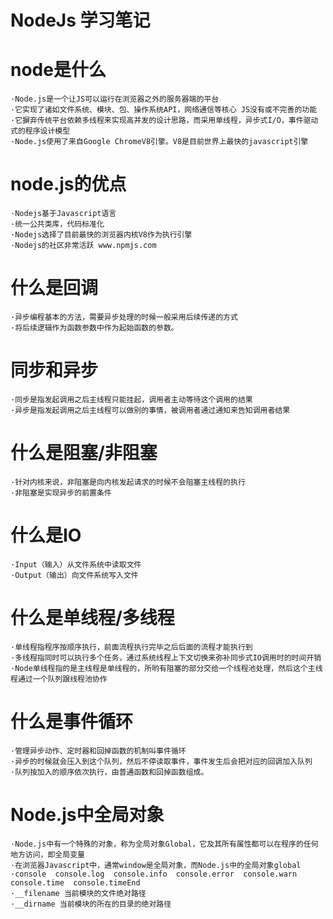 # NodeJs 学习笔记
# node是什么
```
·Node.js是一个让JS可以运行在浏览器之外的服务器端的平台
·它实现了诸如文件系统、模块、包、操作系统API，网络通信等核心 JS没有或不完善的功能
·它摒弃传统平台依赖多线程来实现高并发的设计思路，而采用单线程，异步式I/O，事件驱动式的程序设计模型
·Node.js使用了来自Google ChromeV8引擎。V8是目前世界上最快的javascript引擎
```
# node.js的优点
```
·Nodejs基于Javascript语言
·统一公共类库，代码标准化
·Nodejs选择了目前最快的浏览器内核V8作为执行引擎
·Nodejs的社区非常活跃 www.npmjs.com
```
# 什么是回调
```
·异步编程基本的方法，需要异步处理的时候一般采用后续传递的方式
·将后续逻辑作为函数参数中作为起始函数的参数。
```
# 同步和异步
```
·同步是指发起调用之后主线程只能挂起，调用者主动等待这个调用的结果
·异步是指发起调用之后主线程可以做别的事情，被调用者通过通知来告知调用者结果
```
# 什么是阻塞/非阻塞
```
·针对内核来说，非阻塞是向内核发起请求的时候不会阻塞主线程的执行
·非阻塞是实现异步的前置条件
```

# 什么是IO
```
·Input（输入）从文件系统中读取文件
·Output（输出）向文件系统写入文件
```
# 什么是单线程/多线程
```
·单线程指程序按顺序执行，前面流程执行完毕之后后面的流程才能执行到
·多线程指同时可以执行多个任务，通过系统线程上下文切换来弥补同步式IO调用时的时间开销
·Node单线程指的是主线程是单线程的，所哟有阻塞的部分交给一个线程池处理，然后这个主线程通过一个队列跟线程池协作
```
# 什么是事件循环
```
·管理异步动作、定时器和回掉函数的机制叫事件循环
·异步的时候就会压入到这个队列，然后不停读取事件，事件发生后会把对应的回调加入队列
·队列按加入的顺序依次执行，由普通函数和回掉函数组成。
```
# Node.js中全局对象
```
·Node.js中有一个特殊的对象，称为全局对象Global，它及其所有属性都可以在程序的任何地方访问，即全局变量
·在浏览器Javascript中，通常window是全局对象，而Node.js中的全局对象global
·console  console.log  console.info  console.error  console.warn  console.time  console.timeEnd
·__filename 当前模块的文件绝对路径
·__dirname 当前模块的所在的目录的绝对路径
```
